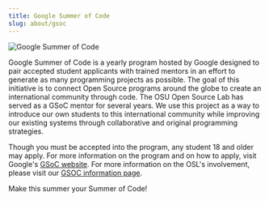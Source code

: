 ```yaml
---
title: Google Summer of Code
slug: about/gsoc
---
```


![Google Summer of Code](/images/gsoc.jpg#right)

Google Summer of Code is a yearly program hosted by Google designed to pair
accepted student applicants with trained mentors in an effort to generate as
many programming projects as possible. The goal of this initiative is to connect
Open Source programs around the globe to create an international community
through code. The OSU Open Source Lab has served as a GSoC mentor for several
years. We use this project as a way to introduce our own students to this
international community while improving our existing systems through
collaborative and original programming strategies.

Though you must be accepted into the program, any student 18 and older may
apply. For more information on the program and on how to apply, visit Google's
[GSoC website](https://developers.google.com/open-source/gsoc/). For more information on the OSL's involvement, please visit our
[GSOC information page](http://wiki.osuosl.org/gsoc/).

Make this summer your Summer of Code!
